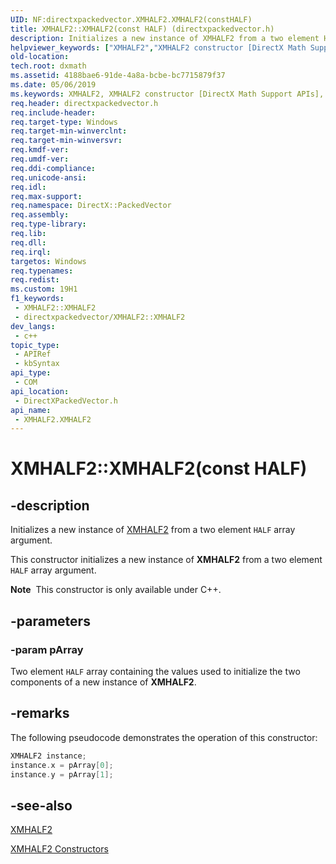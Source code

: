 ```yaml
---
UID: NF:directxpackedvector.XMHALF2.XMHALF2(constHALF)
title: XMHALF2::XMHALF2(const HALF) (directxpackedvector.h)
description: Initializes a new instance of XMHALF2 from a two element HALF array argument.
helpviewer_keywords: ["XMHALF2","XMHALF2 constructor [DirectX Math Support APIs]","XMHALF2 constructor [DirectX Math Support APIs]","XMHALF2 structure","XMHALF2 structure [DirectX Math Support APIs]","XMHALF2 constructor","XMHALF2.XMHALF2","XMHALF2.XMHALF2()","XMHALF2.XMHALF2(const HALF)","XMHALF2::XMHALF2","XMHALF2::XMHALF2(const HALF)","dxmath.xmhalf2_ctor_1"]
old-location: 
tech.root: dxmath
ms.assetid: 4188bae6-91de-4a8a-bcbe-bc7715879f37
ms.date: 05/06/2019
ms.keywords: XMHALF2, XMHALF2 constructor [DirectX Math Support APIs], XMHALF2 constructor [DirectX Math Support APIs],XMHALF2 structure, XMHALF2 structure [DirectX Math Support APIs],XMHALF2 constructor, XMHALF2.XMHALF2, XMHALF2.XMHALF2(), XMHALF2.XMHALF2(const HALF), XMHALF2::XMHALF2, XMHALF2::XMHALF2(const HALF), dxmath.xmhalf2_ctor_1
req.header: directxpackedvector.h
req.include-header: 
req.target-type: Windows
req.target-min-winverclnt: 
req.target-min-winversvr: 
req.kmdf-ver: 
req.umdf-ver: 
req.ddi-compliance: 
req.unicode-ansi: 
req.idl: 
req.max-support: 
req.namespace: DirectX::PackedVector
req.assembly: 
req.type-library: 
req.lib: 
req.dll: 
req.irql: 
targetos: Windows
req.typenames: 
req.redist: 
ms.custom: 19H1
f1_keywords:
 - XMHALF2::XMHALF2
 - directxpackedvector/XMHALF2::XMHALF2
dev_langs:
 - c++
topic_type:
 - APIRef
 - kbSyntax
api_type:
 - COM
api_location:
 - DirectXPackedVector.h
api_name:
 - XMHALF2.XMHALF2
---
```


# XMHALF2::XMHALF2(const HALF)


## -description

Initializes a new instance of <a href="/windows/desktop/api/directxpackedvector/ns-directxpackedvector-xmhalf2">XMHALF2</a> from a two element <code>HALF</code> array argument.

This constructor initializes a new instance of **XMHALF2** from a two element <code>HALF</code> array argument.

<div class="alert"><b>Note</b>  This constructor is only available under C++.</div>

## -parameters

### -param pArray

Two element <code>HALF</code> array containing the values used to initialize the two components of a new instance of **XMHALF2**.

## -remarks

The following pseudocode demonstrates the operation of this constructor:
	
```cpp
XMHALF2 instance;
instance.x = pArray[0];
instance.y = pArray[1];
```

## -see-also

<a href="/windows/desktop/api/directxpackedvector/ns-directxpackedvector-xmhalf2">XMHALF2</a>

<a href="/windows/desktop/dxmath/xmhalf2-ctor">XMHALF2 Constructors</a>